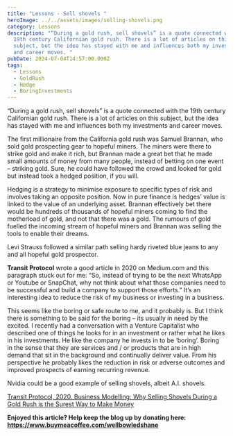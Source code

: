 ```yaml
---
title: "Lessons - Sell shovels "
heroImage: ../../assets/images/selling-shovels.png
category: Lessons
description: "“During a gold rush, sell shovels” is a quote connected with the
  19th century Californian gold rush. There is a lot of articles on this
  subject, but the idea has stayed with me and influences both my investments
  and career moves. "
pubDate: 2024-07-04T14:57:00.000Z
tags:
  - Lessons
  - GoldRush
  - Hedge
  - BoringInvestments
---
```

“During a gold rush, sell shovels” is a quote connected with the 19th century Californian gold rush. There is a lot of articles on this subject, but the idea has stayed with me and influences both my investments and career moves. 

The first millionaire from the California gold rush was Samuel Brannan, who sold gold prospecting gear to hopeful miners. The miners were there to strike gold and make it rich, but Brannan made a great bet that he made small amounts of money from many people, instead of betting on one event – striking gold. Sure, he could have followed the crowd and looked for gold but instead took a hedged position, if you will.

Hedging is a strategy to minimise exposure to specific types of risk and involves taking an opposite position. Now in pure finance is hedges’ value is linked to the value of an underlying asset. Brannan effectively bet there would be hundreds of thousands of hopeful miners coming to find the motherload of gold, and not that there was a gold. The rumours of gold fuelled the incoming stream of hopeful miners and Brannan was selling the tools to enable their dreams. 

Levi Strauss followed a similar path selling hardy riveted blue jeans to any and all hopeful gold prospector. 

**Transit Protocol** wrote a good article in 2020 on Medium.com and this paragraph stuck out for me: “So, instead of trying to be the next WhatsApp or Youtube or SnapChat, why not think about what those companies need to be successful and build a company to support those efforts.” It’s an interesting idea to reduce the risk of my business or investing in a business. 

This seems like the boring or safe route to me, and it probably is. But I think there is something to be said for the boring – its usually in need by the excited. I recently had a conversation with a Venture Capitalist who described one of things he looks for in an investment or rather what he likes in his investments. He like the company he invests in to be ‘boring’. Boring in the sense that they are services and / or products that are in high demand that sit in the background and continually deliver value. From his perspective he probably likes the reduction in risk or adverse outcomes and improved prospects of earning recurring revenue. 

Nvidia could be a good example of selling shovels, albeit A.I. shovels. 

[Transit Protocol, 2020. Business Modelling: Why Selling Shovels During a Gold Rush is the Surest Way to Make Money](https://medium.com/@transitprotocol/business-modelling-why-selling-shovels-during-a-gold-rush-is-the-surest-way-to-make-money-8fdf41f5bc1b)

[](https://medium.com/@transitprotocol/business-modelling-why-selling-shovels-during-a-gold-rush-is-the-surest-way-to-make-money-8fdf41f5bc1b)

[](https://medium.com/@transitprotocol/business-modelling-why-selling-shovels-during-a-gold-rush-is-the-surest-way-to-make-money-8fdf41f5bc1b)**Enjoyed this article? Help keep the blog up by donating here: https://www.buymeacoffee.com/wellbowledshane**
